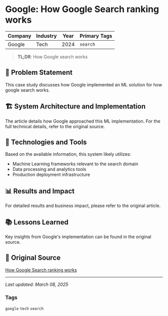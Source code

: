 # Google: How Google Search ranking works

| Company | Industry | Year | Primary Tags | 
|---------|----------|------|--------------|
| Google | Tech | 2024 | `search` |

> **TL;DR**: How Google search works

## 📝 Problem Statement

This case study discusses how Google implemented an ML solution for how google search works.

## 🏗️ System Architecture and Implementation

The article details how Google approached this ML implementation. For the full technical details, refer to the original source.

## 🔧 Technologies and Tools

Based on the available information, this system likely utilizes:

- Machine Learning frameworks relevant to the search domain
- Data processing and analytics tools
- Production deployment infrastructure

## 📊 Results and Impact

For detailed results and business impact, please refer to the original article.

## 📚 Lessons Learned

Key insights from Google's implementation can be found in the original source.

## 🔗 Original Source

[How Google Search ranking works](https://searchengineland.com/how-google-search-ranking-works-445141)

---

*Last updated: March 08, 2025*

### Tags

`google` `tech` `search`
